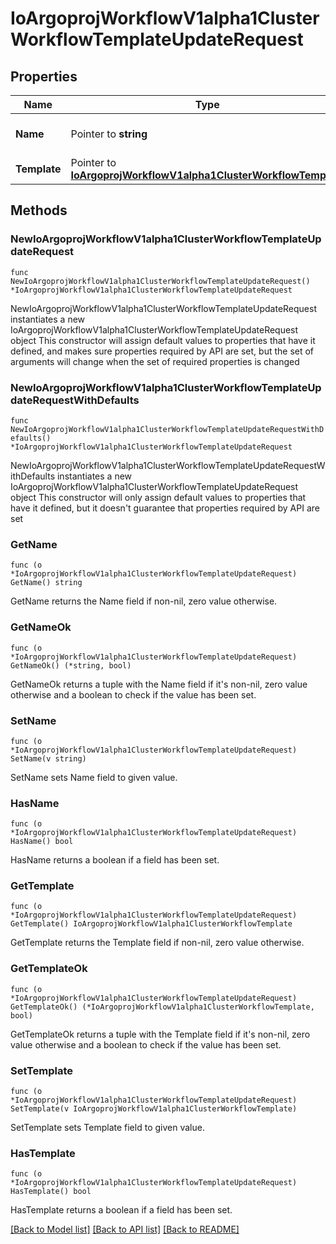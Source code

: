 # IoArgoprojWorkflowV1alpha1ClusterWorkflowTemplateUpdateRequest

## Properties

Name | Type | Description | Notes
------------ | ------------- | ------------- | -------------
**Name** | Pointer to **string** | DEPRECATED: This field is ignored. | [optional] 
**Template** | Pointer to [**IoArgoprojWorkflowV1alpha1ClusterWorkflowTemplate**](IoArgoprojWorkflowV1alpha1ClusterWorkflowTemplate.md) |  | [optional] 

## Methods

### NewIoArgoprojWorkflowV1alpha1ClusterWorkflowTemplateUpdateRequest

`func NewIoArgoprojWorkflowV1alpha1ClusterWorkflowTemplateUpdateRequest() *IoArgoprojWorkflowV1alpha1ClusterWorkflowTemplateUpdateRequest`

NewIoArgoprojWorkflowV1alpha1ClusterWorkflowTemplateUpdateRequest instantiates a new IoArgoprojWorkflowV1alpha1ClusterWorkflowTemplateUpdateRequest object
This constructor will assign default values to properties that have it defined,
and makes sure properties required by API are set, but the set of arguments
will change when the set of required properties is changed

### NewIoArgoprojWorkflowV1alpha1ClusterWorkflowTemplateUpdateRequestWithDefaults

`func NewIoArgoprojWorkflowV1alpha1ClusterWorkflowTemplateUpdateRequestWithDefaults() *IoArgoprojWorkflowV1alpha1ClusterWorkflowTemplateUpdateRequest`

NewIoArgoprojWorkflowV1alpha1ClusterWorkflowTemplateUpdateRequestWithDefaults instantiates a new IoArgoprojWorkflowV1alpha1ClusterWorkflowTemplateUpdateRequest object
This constructor will only assign default values to properties that have it defined,
but it doesn't guarantee that properties required by API are set

### GetName

`func (o *IoArgoprojWorkflowV1alpha1ClusterWorkflowTemplateUpdateRequest) GetName() string`

GetName returns the Name field if non-nil, zero value otherwise.

### GetNameOk

`func (o *IoArgoprojWorkflowV1alpha1ClusterWorkflowTemplateUpdateRequest) GetNameOk() (*string, bool)`

GetNameOk returns a tuple with the Name field if it's non-nil, zero value otherwise
and a boolean to check if the value has been set.

### SetName

`func (o *IoArgoprojWorkflowV1alpha1ClusterWorkflowTemplateUpdateRequest) SetName(v string)`

SetName sets Name field to given value.

### HasName

`func (o *IoArgoprojWorkflowV1alpha1ClusterWorkflowTemplateUpdateRequest) HasName() bool`

HasName returns a boolean if a field has been set.

### GetTemplate

`func (o *IoArgoprojWorkflowV1alpha1ClusterWorkflowTemplateUpdateRequest) GetTemplate() IoArgoprojWorkflowV1alpha1ClusterWorkflowTemplate`

GetTemplate returns the Template field if non-nil, zero value otherwise.

### GetTemplateOk

`func (o *IoArgoprojWorkflowV1alpha1ClusterWorkflowTemplateUpdateRequest) GetTemplateOk() (*IoArgoprojWorkflowV1alpha1ClusterWorkflowTemplate, bool)`

GetTemplateOk returns a tuple with the Template field if it's non-nil, zero value otherwise
and a boolean to check if the value has been set.

### SetTemplate

`func (o *IoArgoprojWorkflowV1alpha1ClusterWorkflowTemplateUpdateRequest) SetTemplate(v IoArgoprojWorkflowV1alpha1ClusterWorkflowTemplate)`

SetTemplate sets Template field to given value.

### HasTemplate

`func (o *IoArgoprojWorkflowV1alpha1ClusterWorkflowTemplateUpdateRequest) HasTemplate() bool`

HasTemplate returns a boolean if a field has been set.


[[Back to Model list]](../README.md#documentation-for-models) [[Back to API list]](../README.md#documentation-for-api-endpoints) [[Back to README]](../README.md)


